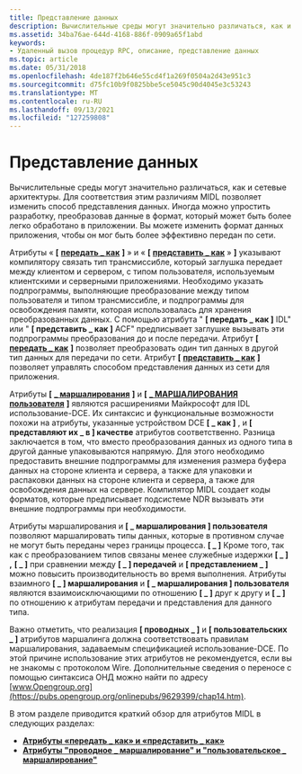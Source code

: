 ```yaml
---
title: Представление данных
description: Вычислительные среды могут значительно различаться, как и сетевые архитектуры.
ms.assetid: 34ba76ae-644d-4168-886f-0909a65f1abd
keywords:
- Удаленный вызов процедур RPC, описание, представление данных
ms.topic: article
ms.date: 05/31/2018
ms.openlocfilehash: 4de187f2b646e55cd4f1a269f0504a2d43e951c3
ms.sourcegitcommit: d75fc10b9f0825bbe5ce5045c90d4045e3c53243
ms.translationtype: MT
ms.contentlocale: ru-RU
ms.lasthandoff: 09/13/2021
ms.locfileid: "127259808"
---
```

# <a name="data-representation"></a>Представление данных

Вычислительные среды могут значительно различаться, как и сетевые архитектуры. Для соответствия этим различиям MIDL позволяет изменить способ представления данных. Иногда можно упростить разработку, преобразовав данные в формат, который может быть более легко обработано в приложении. Вы можете изменить формат данных приложения, чтобы он мог быть более эффективно передан по сети.

Атрибуты « **\[** [**передать \_ как**](/windows/desktop/Midl/transmit-as) **\]** » и « **\[** [**представить \_ как**](/windows/desktop/Midl/represent-as) » **\]** указывают компилятору связать тип трансмиссибле, который заглушка передает между клиентом и сервером, с типом пользователя, используемым клиентскими и серверными приложениями. Необходимо указать подпрограммы, выполняющие преобразование между типом пользователя и типом трансмиссибле, и подпрограммы для освобождения памяти, которая использовалась для хранения преобразованных данных. С помощью атрибута " **\[ передать \_ как \]** IDL" или " **\[ представить \_ как \]** ACF" предписывает заглушке вызывать эти подпрограммы преобразования до и после передачи. Атрибут **\[** [**передать \_ как**](/windows/desktop/Midl/transmit-as) **\]** позволяет преобразовать один тип данных в другой тип данных для передачи по сети. Атрибут **\[** [**представить \_ как**](/windows/desktop/Midl/represent-as) **\]** позволяет управлять способом представления данных из сети для приложения.

Атрибуты **\[** [**\_ маршалирования**](/windows/desktop/Midl/wire-marshal) **\]** и **\[** [**\_ МАРШАЛИРОВАНИЯ пользователя**](/windows/desktop/Midl/user-marshal) **\]** являются расширениями Майкрософт для IDL использование-DCE. Их синтаксис и функциональные возможности похожи на атрибуты, указанные устройством DCE **\[ \_ как \]** , и **\[ представляют их \_ в \] качестве** атрибутов соответственно. Разница заключается в том, что вместо преобразования данных из одного типа в другой данные упаковываются напрямую. Для этого необходимо предоставить внешние подпрограммы для изменения размера буфера данных на стороне клиента и сервера, а также для упаковки и распаковки данных на стороне клиента и сервера, а также для освобождения данных на сервере. Компилятор MIDL создает коды форматов, которые предписывает подсистеме NDR вызывать эти внешние подпрограммы при необходимости.

Атрибуты маршалирования и **\[ \_ маршалирования \] пользователя** позволяют маршалировать типы данных, которые в противном случае не могут быть переданы через границы процесса. **\[ \_ \]** Кроме того, так как с преобразованием типов связаны менее служебные издержки **\[ \_ \] ,** **\[ \_ \]** при сравнении между **\[ \_ \] передачей** и **\[ представлением \_ \]** можно повысить производительность во время выполнения. Атрибуты взаимного **\[ \_ \] маршалирования** и **\[ \_ маршалирования \] пользователя** являются взаимоисключающими по отношению **\[ \_ \]** друг к другу и **\[ \_ \]** по отношению к атрибутам передачи и представления для данного типа.

Важно отметить, что реализация **\[ проводных \_ \]** и **\[ пользовательских \_ \]** атрибутов маршалинга должна соответствовать правилам маршалирования, задаваемым спецификацией использование-DCE. По этой причине использование этих атрибутов не рекомендуется, если вы не знакомы с протоколом Wire. Дополнительные сведения о переносе с помощью синтаксиса ОНД можно найти по адресу [www.Opengroup.org](https://pubs.opengroup.org/onlinepubs/9629399/chap14.htm).

В этом разделе приводится краткий обзор для атрибутов MIDL в следующих разделах:

-   [**Атрибуты «передать \_ как» и «представить \_ как»**](the-transmit-as-and-represent-as-attributes.md)
-   [**Атрибуты "проводное \_ маршалирование" и "пользовательское \_ маршалирование"**](the-wire-marshal-and-user-marshal-attributes.md)

 

 